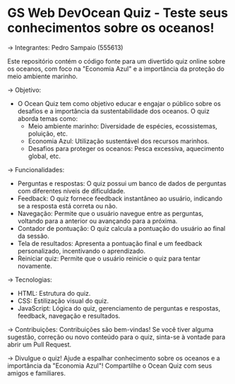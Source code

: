 # GS Web DevOcean Quiz - Teste seus conhecimentos sobre os oceanos!
-> Integrantes: Pedro Sampaio (555613)

Este repositório contém o código fonte para um divertido quiz online sobre os oceanos, com foco na "Economia Azul" e a importância da proteção do meio ambiente marinho.

-> Objetivo:
- O Ocean Quiz tem como objetivo educar e engajar o público sobre os desafios e a importância da sustentabilidade dos oceanos. O quiz aborda temas como:
  - Meio ambiente marinho: Diversidade de espécies, ecossistemas, poluição, etc.
  - Economia Azul: Utilização sustentável dos recursos marinhos.
  - Desafios para proteger os oceanos: Pesca excessiva, aquecimento global, etc.

-> Funcionalidades:
- Perguntas e respostas: O quiz possui um banco de dados de perguntas com diferentes níveis de dificuldade.
- Feedback: O quiz fornece feedback instantâneo ao usuário, indicando se a resposta está correta ou não.
- Navegação: Permite que o usuário navegue entre as perguntas, voltando para a anterior ou avançando para a próxima.
- Contador de pontuação: O quiz calcula a pontuação do usuário ao final da sessão.
- Tela de resultados: Apresenta a pontuação final e um feedback personalizado, incentivando o aprendizado.
- Reiniciar quiz: Permite que o usuário reinicie o quiz para tentar novamente.

-> Tecnologias:
- HTML: Estrutura do quiz.
- CSS: Estilização visual do quiz.
- JavaScript: Lógica do quiz, gerenciamento de perguntas e respostas, feedback, navegação e resultados.

-> Contribuições:
Contribuições são bem-vindas! Se você tiver alguma sugestão, correção ou novo conteúdo para o quiz, sinta-se à vontade para abrir um Pull Request.

-> Divulgue o quiz!
Ajude a espalhar conhecimento sobre os oceanos e a importância da "Economia Azul"! Compartilhe o Ocean Quiz com seus amigos e familiares.

